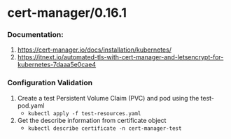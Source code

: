 # cert-manager/0.16.1
### Documentation:
1. https://cert-manager.io/docs/installation/kubernetes/
2. https://itnext.io/automated-tls-with-cert-manager-and-letsencrypt-for-kubernetes-7daaa5e0cae4

### Configuration Validation
1. Create a test Persistent Volume Claim (PVC) and pod using the test-pod.yaml
    - `kubectl apply -f test-resources.yaml`
2. Get the describe information from certificate object
    - `kubectl describe certificate -n cert-manager-test`
